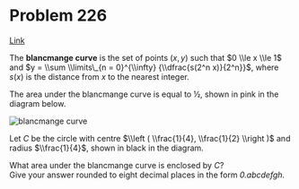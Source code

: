 # Problem 226

[Link](https://projecteuler.net/problem=226)

The **blancmange curve** is the set of points $(x, y)$ such that $0 \\le x \\le 1$ and $y = \\sum \\limits\_{n = 0}^{\\infty} {\\dfrac{s(2^n x)}{2^n}}$, where $s(x)$ is the distance from $x$ to the nearest integer.

The area under the blancmange curve is equal to ½, shown in pink in the diagram below.

![blancmange curve](resources/images/0226_scoop2.gif?1678992055)

Let $C$ be the circle with centre $\\left ( \\frac{1}{4}, \\frac{1}{2} \\right )$ and radius $\\frac{1}{4}$, shown in black in the diagram.

What area under the blancmange curve is enclosed by $C$?  
Give your answer rounded to eight decimal places in the form *0.abcdefgh*.
